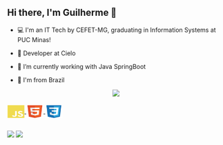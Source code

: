 ## Hi there, I'm Guilherme 👋

- 💻 I'm an IT Tech by CEFET-MG, graduating in Information Systems at PUC Minas!

- 🚀 Developer at Cielo 

- 🌱 I’m currently working with Java SpringBoot

- 📍 I'm from Brazil

<div align="center">
  <a href="https://github.com/GuilhermeCoelhoFB">
  <img height="180em" src="https://github-readme-stats.vercel.app/api?username=GuilhermeCoelhoFB&show_icons=true&theme=dark&include_all_commits=true&count_private=true"/>
</div>
<div style="display: inline_block"><br>
  <img align="center" alt="js" height="30" width="40" src="https://raw.githubusercontent.com/devicons/devicon/master/icons/javascript/javascript-plain.svg">
  <img align="center" alt="html" height="30" width="40" src="https://raw.githubusercontent.com/devicons/devicon/master/icons/html5/html5-original.svg">
  <img align="center" alt="css" height="30" width="40" src="https://raw.githubusercontent.com/devicons/devicon/master/icons/css3/css3-original.svg">
</div>
  
  ##
 
<div> 
  
  <a href = "mailto:guilherme.coelhofb@gmail.com"><img src="https://img.shields.io/badge/-Gmail-%23333?style=for-the-badge&logo=gmail&logoColor=white" target="_blank"></a>
  <a href="https://linkedin.com/in/guilherme-fernandes-coelho" target="_blank"><img src="https://img.shields.io/badge/-LinkedIn-%230077B5?style=for-the-badge&logo=linkedin&logoColor=white" target="_blank"></a> 
</div>
